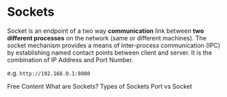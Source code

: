 # Sockets

Socket is an endpoint of a two way **communication** link between **two different processes** on the network (same or different machines). The socket mechanism provides a means of inter-process communication (IPC) by establishing named contact points between client and server. It is the combination of IP Address and Port Number.

e.g. `http://192.168.0.1:8080`

<ResourceGroupTitle>Free Content</ResourceGroupTitle>
<BadgeLink colorScheme='yellow' badgeText='Read' href='https://www.geeksforgeeks.org/socket-in-computer-network/'>What are Sockets?</BadgeLink>
<BadgeLink colorScheme='yellow' badgeText='Read' href='https://www.tutorialspoint.com/unix_sockets/what_is_socket.htm'>Types of Sockets</BadgeLink>
<BadgeLink badgeText='yellow' href='https://www.baeldung.com/cs/port-vs-socket'>Port vs Socket</BadgeLink>